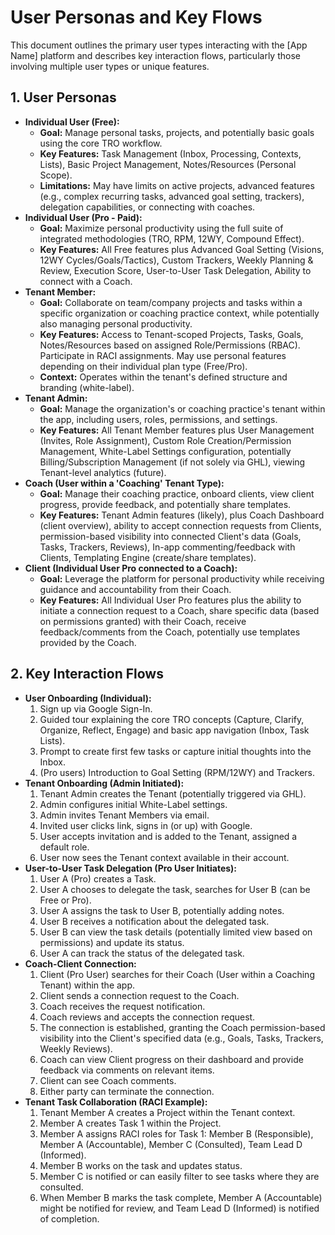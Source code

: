 # User Personas and Key Flows

This document outlines the primary user types interacting with the [App Name] platform and describes key interaction flows, particularly those involving multiple user types or unique features.

## 1. User Personas

*   **Individual User (Free):**
    *   **Goal:** Manage personal tasks, projects, and potentially basic goals using the core TRO workflow.
    *   **Key Features:** Task Management (Inbox, Processing, Contexts, Lists), Basic Project Management, Notes/Resources (Personal Scope).
    *   **Limitations:** May have limits on active projects, advanced features (e.g., complex recurring tasks, advanced goal setting, trackers), delegation capabilities, or connecting with coaches.
*   **Individual User (Pro - Paid):**
    *   **Goal:** Maximize personal productivity using the full suite of integrated methodologies (TRO, RPM, 12WY, Compound Effect).
    *   **Key Features:** All Free features plus Advanced Goal Setting (Visions, 12WY Cycles/Goals/Tactics), Custom Trackers, Weekly Planning & Review, Execution Score, User-to-User Task Delegation, Ability to connect with a Coach.
*   **Tenant Member:**
    *   **Goal:** Collaborate on team/company projects and tasks within a specific organization or coaching practice context, while potentially also managing personal productivity.
    *   **Key Features:** Access to Tenant-scoped Projects, Tasks, Goals, Notes/Resources based on assigned Role/Permissions (RBAC). Participate in RACI assignments. May use personal features depending on their individual plan type (Free/Pro).
    *   **Context:** Operates within the tenant's defined structure and branding (white-label).
*   **Tenant Admin:**
    *   **Goal:** Manage the organization's or coaching practice's tenant within the app, including users, roles, permissions, and settings.
    *   **Key Features:** All Tenant Member features plus User Management (Invites, Role Assignment), Custom Role Creation/Permission Management, White-Label Settings configuration, potentially Billing/Subscription Management (if not solely via GHL), viewing Tenant-level analytics (future).
*   **Coach (User within a 'Coaching' Tenant Type):**
    *   **Goal:** Manage their coaching practice, onboard clients, view client progress, provide feedback, and potentially share templates.
    *   **Key Features:** Tenant Admin features (likely), plus Coach Dashboard (client overview), ability to accept connection requests from Clients, permission-based visibility into connected Client's data (Goals, Tasks, Trackers, Reviews), In-app commenting/feedback with Clients, Templating Engine (create/share templates).
*   **Client (Individual User Pro connected to a Coach):**
    *   **Goal:** Leverage the platform for personal productivity while receiving guidance and accountability from their Coach.
    *   **Key Features:** All Individual User Pro features plus the ability to initiate a connection request to a Coach, share specific data (based on permissions granted) with their Coach, receive feedback/comments from the Coach, potentially use templates provided by the Coach.

## 2. Key Interaction Flows

*   **User Onboarding (Individual):**
    1.  Sign up via Google Sign-In.
    2.  Guided tour explaining the core TRO concepts (Capture, Clarify, Organize, Reflect, Engage) and basic app navigation (Inbox, Task Lists).
    3.  Prompt to create first few tasks or capture initial thoughts into the Inbox.
    4.  (Pro users) Introduction to Goal Setting (RPM/12WY) and Trackers.
*   **Tenant Onboarding (Admin Initiated):**
    1.  Tenant Admin creates the Tenant (potentially triggered via GHL).
    2.  Admin configures initial White-Label settings.
    3.  Admin invites Tenant Members via email.
    4.  Invited user clicks link, signs in (or up) with Google.
    5.  User accepts invitation and is added to the Tenant, assigned a default role.
    6.  User now sees the Tenant context available in their account.
*   **User-to-User Task Delegation (Pro User Initiates):**
    1.  User A (Pro) creates a Task.
    2.  User A chooses to delegate the task, searches for User B (can be Free or Pro).
    3.  User A assigns the task to User B, potentially adding notes.
    4.  User B receives a notification about the delegated task.
    5.  User B can view the task details (potentially limited view based on permissions) and update its status.
    6.  User A can track the status of the delegated task.
*   **Coach-Client Connection:**
    1.  Client (Pro User) searches for their Coach (User within a Coaching Tenant) within the app.
    2.  Client sends a connection request to the Coach.
    3.  Coach receives the request notification.
    4.  Coach reviews and accepts the connection request.
    5.  The connection is established, granting the Coach permission-based visibility into the Client's specified data (e.g., Goals, Tasks, Trackers, Weekly Reviews).
    6.  Coach can view Client progress on their dashboard and provide feedback via comments on relevant items.
    7.  Client can see Coach comments.
    8.  Either party can terminate the connection.
*   **Tenant Task Collaboration (RACI Example):**
    1.  Tenant Member A creates a Project within the Tenant context.
    2.  Member A creates Task 1 within the Project.
    3.  Member A assigns RACI roles for Task 1: Member B (Responsible), Member A (Accountable), Member C (Consulted), Team Lead D (Informed).
    4.  Member B works on the task and updates status.
    5.  Member C is notified or can easily filter to see tasks where they are consulted.
    6.  When Member B marks the task complete, Member A (Accountable) might be notified for review, and Team Lead D (Informed) is notified of completion. 